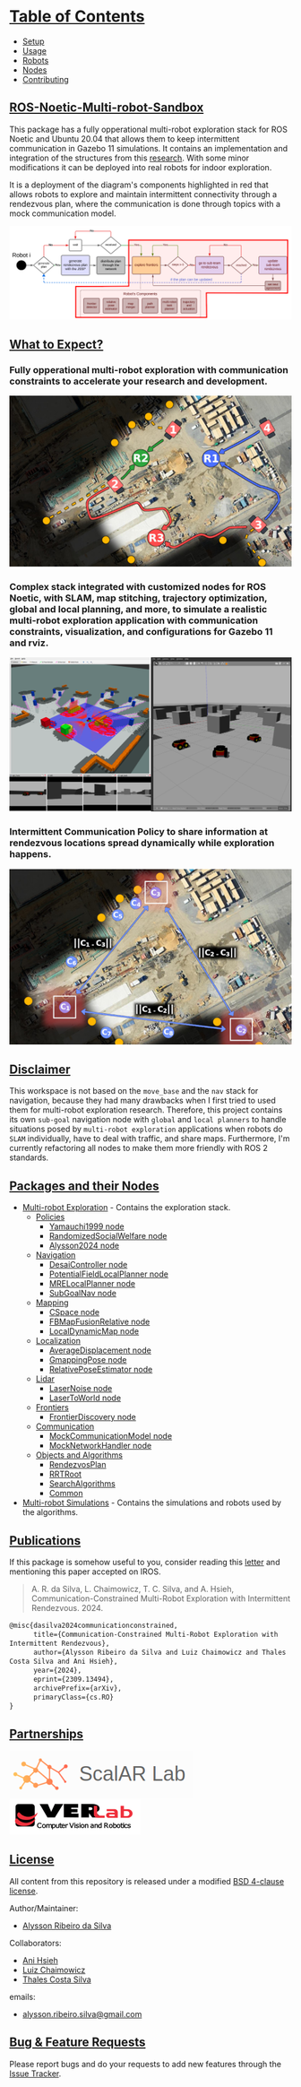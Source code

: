 # [Table of Contents](#table-of-contents)

- [Setup](docs/working_environment.md)
- [Usage](docs/usage.md)
- [Robots](docs/robots.md)
- [Nodes](docs/multi-robot-exploration.md)
- [Contributing](docs/contributing.md)

## [ROS-Noetic-Multi-robot-Sandbox](#ros-noetic-multi-robot-sandbox)

This package has a fully opperational multi-robot exploration stack for ROS Noetic and Ubuntu 20.04 that allows them to keep intermittent communication in Gazebo 11 simulations. It contains an implementation and integration of the structures from this [research](https://arxiv.org/abs/2309.13494). With some minor modifications it can be deployed into real robots for indoor exploration.

It is a deployment of the diagram's components highlighted in red that allows robots to explore and maintain intermittent connectivity through a rendezvous plan, where the communication is done through topics with a mock communication model.

![Components](docs/images/stack_components_high.png)

## [What to Expect?](#what-to-expect)

### Fully opperational multi-robot exploration with communication constraints to accelerate your research and development.

![Example](docs/images/example_exploration.png)

### Complex stack integrated with customized nodes for ROS Noetic, with SLAM, map stitching, trajectory optimization, global and local planning, and more, to simulate a realistic multi-robot exploration application with communication constraints, visualization, and configurations for Gazebo 11 and rviz.

![Stack](docs/images/stack.png)

### Intermittent Communication Policy to share information at rendezvous locations spread dynamically while exploration happens.

![Stack](docs/images/spread.png)

## [Disclaimer](#disclaimer)

This workspace is not based on the ```move_base``` and the ```nav``` stack for navigation, because they had many drawbacks when I first tried to used them for multi-robot exploration research. Therefore, this project contains its own ```sub-goal``` navigation node with ```global``` and ```local planners``` to handle situations posed by ```multi-robot exploration``` applications when robots do ```SLAM``` individually, have to deal with traffic, and share maps. Furthermore, I'm currently refactoring all nodes to make them more friendly with ROS 2 standards.

## [Packages and their Nodes](#packages)

- [Multi-robot Exploration](docs/multi-robot-exploration.md) - Contains the exploration stack.
  - [Policies](docs/multi-robot-exploration.md)
    - [Yamauchi1999 node](docs/nodes/yamauchi1999.md)
    - [RandomizedSocialWelfare node](docs/nodes/randomized_social_welfare.md)
    - [Alysson2024 node](docs/nodes/alysson2024.md)
  - [Navigation](docs/multi-robot-exploration.md)
    - [DesaiController node](docs/nodes/desai_controler.md)
    - [PotentialFieldLocalPlanner node](docs/nodes/potential_field_local_planner.md)
    - [MRELocalPlanner node](docs/nodes/mre_local_planner.md)
    - [SubGoalNav node](docs/nodes/sub_goal_navigation.md)
  - [Mapping](docs/multi-robot-exploration.md)
    - [CSpace node](docs/nodes/cspace.md)
    - [FBMapFusionRelative node](docs/nodes/fb_map_fusion_relative.md)
    - [LocalDynamicMap node](docs/nodes/local_dynamic_map.md)
  - [Localization](docs/multi-robot-exploration.md)
    - [AverageDisplacement node](docs/nodes/average_displacement.md)
    - [GmappingPose node](docs/nodes/gmapping_pose.md)
    - [RelativePoseEstimator node](docs/nodes/relative_pose_estimator.md)
  - [Lidar](docs/multi-robot-exploration.md)
    - [LaserNoise node](docs/nodes/laser_noiser.md)
    - [LaserToWorld node](docs/nodes/laser_to_world.md)
  - [Frontiers](docs/multi-robot-exploration.md)
    - [FrontierDiscovery node](docs/nodes/frontier_discovery.md)
  - [Communication](docs/multi-robot-exploration.md)
    - [MockCommunicationModel node](docs/nodes/mock_communication_model.md)
    - [MockNetworkHandler node](docs/nodes/mock_network_handler.md)
  - [Objects and Algorithms](docs/multi-robot-exploration.md)
    - [RendezvosPlan](docs/nodes/rendezvous_plan.md)
    - [RRTRoot](docs/nodes/rrt_root.md)
    - [SearchAlgorithms](docs/nodes/search_algorithms.md)
    - [Common](docs/nodes/common.md)
- [Multi-robot Simulations](docs/docs/multi-robot-simulations.md) - Contains the simulations and robots used by the algorithms.

## [Publications](#publications)

If this package is somehow useful to you, consider reading this [letter](docs/motivation.md) and mentioning this paper accepted on IROS.

> A. R. da Silva, L. Chaimowicz, T. C. Silva, and A. Hsieh, Communication-Constrained Multi-Robot Exploration with Intermittent Rendezvous. 2024.

```text
@misc{dasilva2024communicationconstrained,
      title={Communication-Constrained Multi-Robot Exploration with Intermittent Rendezvous}, 
      author={Alysson Ribeiro da Silva and Luiz Chaimowicz and Thales Costa Silva and Ani Hsieh},
      year={2024},
      eprint={2309.13494},
      archivePrefix={arXiv},
      primaryClass={cs.RO}
}
```

## [Partnerships](#partnerships)

![Scalar](docs/images/scalar_logo.png)
![Verlab](docs/images/verlab_logo.png)

## [License](#license)

All content from this repository is released under a modified [BSD 4-clause license](LICENSE).

Author/Maintainer:

- [Alysson Ribeiro da Silva](https://alysson.thegeneralsolution.com/)

Collaborators:

- [Ani Hsieh](https://mhsieh.seas.upenn.edu/)
- [Luiz Chaimowicz](https://dcc.ufmg.br/professor/luiz-chaimowicz/)
- [Thales Costa Silva](https://scalar.seas.upenn.edu/about-us/people/)

emails:

- <alysson.ribeiro.silva@gmail.com>

## [Bug & Feature Requests](#bug--feature-requests)

Please report bugs and do your requests to add new features through the [Issue Tracker](https://github.com/multirobotplayground/ROS-Noetic-Multi-robot-Sandbox/issues).
